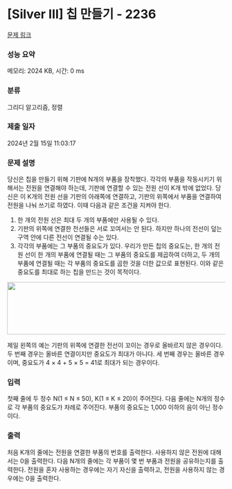 # [Silver III] 칩 만들기 - 2236 

[문제 링크](https://www.acmicpc.net/problem/2236) 

### 성능 요약

메모리: 2024 KB, 시간: 0 ms

### 분류

그리디 알고리즘, 정렬

### 제출 일자

2024년 2월 15일 11:03:17

### 문제 설명

<p>당신은 칩을 만들기 위해 기판에 N개의 부품을 장착했다. 각각의 부품을 작동시키기 위해서는 전원을 연결해야 하는데, 기판에 연결할 수 있는 전원 선이 K개 밖에 없었다. 당신은 이 K개의 전원 선을 기판의 아래쪽에 연결하고, 기판의 위쪽에서 부품을 연결하여 전원을 나눠 쓰기로 하였다. 이때 다음과 같은 조건을 지켜야 한다.</p>

<ol>
	<li>한 개의 전원 선은 최대 두 개의 부품에만 사용될 수 있다.</li>
	<li>기판의 위쪽에 연결한 전선들은 서로 꼬여서는 안 된다. 하지만 하나의 전선이 덮는 구역 안에 다른 전선이 연결될 수는 있다.</li>
	<li>각각의 부품에는 그 부품의 중요도가 있다. 우리가 만든 칩의 중요도는, 한 개의 전원 선이 한 개의 부품에 연결될 때는 그 부품의 중요도를 제곱하여 더하고, 두 개의 부품에 연결될 때는 각 부품의 중요도를 곱한 것을 더한 값으로 표현된다. 이와 같은 중요도를 최대로 하는 칩을 만드는 것이 목적이다.</li>
</ol>

<p style="text-align: center;"><img alt="" height="121" src="" width="694"></p>

<p>제일 왼쪽의 예는 기판의 위쪽에 연결한 전선이 꼬이는 경우로 올바르지 않은 경우이다. 두 번째 경우는 올바른 연결이지만 중요도가 최대가 아니다. 세 번째 경우는 올바른 경우이며, 중요도가 4 × 4 + 5 × 5 = 41로 최대가 되는 경우이다.</p>

### 입력 

 <p>첫째 줄에 두 정수 N(1 ≤ N ≤ 50), K(1 ≤ K ≤ 20)이 주어진다. 다음 줄에는 N개의 정수로 각 부품의 중요도가 차례로 주어진다. 부품의 중요도는 1,000 이하의 음이 아닌 정수이다.</p>

### 출력 

 <p>처음 K개의 줄에는 전원을 연결한 부품의 번호를 출력한다. 사용하지 않은 전원에 대해서는 0을 출력한다. 다음 N개의 줄에는 각 부품이 몇 번 부품과 전원을 공유하는지를 출력한다. 전원을 혼자 사용하는 경우에는 자기 자신을 출력하고, 전원을 사용하지 않는 경우에는 0을 출력한다.</p>


